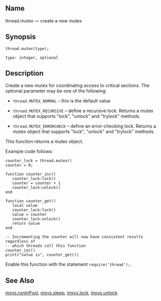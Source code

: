 <a name="lua.ref.thread.mutex"></a>
## Name

thread.mutex — create a new mutex

<a name="idp19220608"></a>
## Synopsis

`thread.mutex(type);`

`type: integer, optional`<a name="idp19223584"></a>
## Description

Create a new mutex for coordinating access to critical sections. The optional parameter may be one of the following:

*   `thread.MUTEX_NORMAL` – this is the default value

*   `thread.MUTEX_RECURSIVE` – define a recursive lock. Returns a mutex object that supports "lock", "unlock" and "trylock" methods.

*   `thread.MUTEX_ERRORCHECK` – define an error-checking lock. Returns a mutex object that supports "lock", "unlock" and "trylock" methods.

This function returns a mutex object.

Example code follows:

```
counter_lock = thread.mutex()
counter = 0;

function counter_inc()
   counter_lock:lock()
   counter = counter + 1
   counter_lock:unlock()
end

function counter_get()
   local value
   counter_lock:lock()
   value = counter
   counter_lock:unlock()
   return value
end

-- Incrementing the counter will now have consistent results regardless of
-- which threads call this function
counter_inc()
print("value is", counter_get())
```

Enable this function with the statement `require('thread');`.

<a name="idp19233296"></a>
## See Also

[msys.runInPool](lua.ref.msys.runinpool.php "msys.runInPool"), [msys.sleep](lua.ref.msys.sleep.php "msys.sleep"), [msys.lock](lua.ref.msys.lock.php "msys.lock"), [msys.unlock](lua.ref.msys.unlock.php "msys.unlock")
